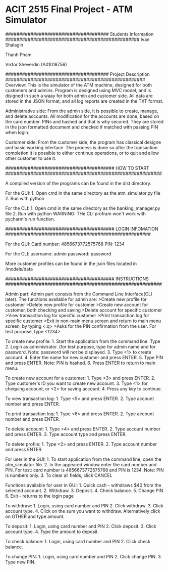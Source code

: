 # ACIT 2515 Final Project - ATM Simulator

##################################### Students Information ################################################
Ivan Shalagin

Thanh Pham

Viktor Sheverdin (A01018756)

##################################### Project Description ##################################################
Overview:
    This is the simulator of the ATM machine, designed for both customers and admins.
    Program is designed using MVC model, and is disigned in such a waay for both admin and customer side.
    All data are stored in the JSON format, and all log reports are created in the TXT format.


Administrative side:
    From the admin side, it is possible to create, manage, and delete accounts.
    All modification for the accounts are done, based on the card number.
    PINs and hashed and that is why secured. They are stored in the json formatted document and checked if matched with
    passing PIN when login.

Customer side:
    From the customer side, the program has classical designe and basic working interface.
    The process is done so after the transaction completion it is possible to either continue operations, or
    to quit and allow other customer to use it.

####################################### HOW TO START ########################################################

A compiled version of the programs can be found in the dist directory.

For the GUI:
    1. Open cmd in the same directory as the atm_simulator.py file
    2. Run with python

For the CLI:
    1. Open cmd in the same directory as the banking_manager.py file
    2. Run with python
    WARNING: THe CLI profram won't work with pycharm's run function.

####################################### LOGIN INFOMATION ####################################################

For the GUI:
    Card number: 4856673772575768
    PIN: 1234

For the CLI:
    username: admin
    password: password

More customer profiles can be found in the json files located in /models/data

####################################### INSTRUCTIONS ########################################################


Admin part:
Admin part consists from the Command Line Interface(CLI later).
The functions available for admin are:
    >Create new profile for customer
    >Delete new profile for customer
    >Create new account for customer, both checking and saving
    >Delete account for specific customer
    >View transaction log for specific customer
    >Print transaction log for specific customer
    >Exit in non-main menu screen and return to main menu screen, by typing <:q>
    >Asks for the PIN confirmation from the user. For test purpose, type <1234>

To create new profile:
    1. Start the application from the command line. Type <python banking_manager.py>
    2. Login as administrator. (for test purpose, type <admin> for admin name and <password> for password.
        Note: password will not be displayed.
    3. Type <1> to create account.
    4. Enter the name for new customer and press ENTER.
    5. Type PIN and press ENTER.
        Note: PIN is hashed.
    6. Press ENTER to return to main menu.

To create new account for a customer:
    1. Type <3> and press ENTER.
    2. Type customer's ID you want to create new account.
    3. Type <1> for chequing account, or <2> for saving account.
    4. Press any key to continue.

To view transaction log:
    1. Type <5> and press ENTER.
    2. Type account number and press ENTER.

To print transaction log:
    1. Type <6> and press ENTER.
    2. Type account number and press ENTER.

To delete account:
    1. Type <4> and press ENTER.
    2. Type account number and press ENTER.
    3. Type account type and press ENTER.

To delete profile:
    1. Type <2> and press ENTER.
    2. Type account number and press ENTER.

For user in the GUI:
    1. To start application from the command line, open the atm_simulator file.
    2. In the appeared window enter the card number and PIN. For test: card number is 4856673772575768 and
        PIN is 1234.
        Note: PIN is numbers only.
    3. To clear all fields, click CANCEL

Functions available for user in GUI:
    1. Quick cash - withdraws $40 from the selected account.
    2. Withdraw.
    3. Deposit.
    4. Check balance.
    5. Change PIN
    6. Exit - returns to the login page

To withdraw:
    1. Login, using card number and PIN
    2. Click withdraw.
    3. Click account type.
    4. Click on the sum you want to withdraw. Alternatively click on OTHER and type amount.

To deposit:
    1. Login, using card number and PIN
    2. Click deposit.
    3. Click account type.
    4. Type the amount to deposit.

To check balance:
    1. Login, using card number and PIN
    2. Click check balance.

To change PIN:
    1. Login, using card number and PIN
    2. Click change PIN.
    3. Type new PIN.